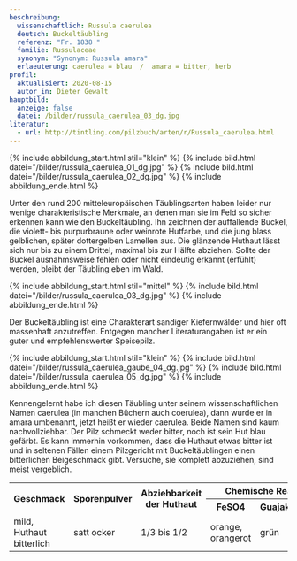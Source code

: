 ```yaml
---
beschreibung:
  wissenschaftlich: Russula caerulea
  deutsch: Buckeltäubling
  referenz: "Fr. 1838 "
  familie: Russulaceae
  synonym: "Synonym: Russula amara"
  erlaeuterung: caerulea = blau  /  amara = bitter, herb
profil:
  aktualisiert: 2020-08-15
  autor_in: Dieter Gewalt
hauptbild:
  anzeige: false
  datei: /bilder/russula_caerulea_03_dg.jpg
literatur:
  - url: http://tintling.com/pilzbuch/arten/r/Russula_caerulea.html
---
```

{% include abbildung_start.html stil="klein" %}
{% include bild.html datei="/bilder/russula_caerulea_01_dg.jpg" %}
{% include bild.html datei="/bilder/russula_caerulea_02_dg.jpg" %}
{% include abbildung_ende.html %}

Unter den rund 200 mitteleuropäischen Täublingsarten haben leider nur wenige charakteristische Merkmale, an denen man sie im Feld so sicher erkennen kann wie den Buckeltäubling. Ihn zeichnen der auffallende Buckel, die violett- bis purpurbraune oder weinrote Hutfarbe, und die jung blass gelblichen, später dottergelben Lamellen aus. Die glänzende Huthaut lässt sich nur bis zu einem Drittel, maximal bis zur Hälfte abziehen. Sollte der Buckel ausnahmsweise fehlen oder nicht eindeutig erkannt (erfühlt) werden, bleibt der Täubling eben im Wald.

{% include abbildung_start.html stil="mittel" %}
{% include bild.html datei="/bilder/russula_caerulea_03_dg.jpg" %}
{% include abbildung_ende.html %}

Der Buckeltäubling ist eine Charakterart sandiger Kiefernwälder und hier oft massenhaft anzutreffen. Entgegen mancher Literaturangaben ist er ein guter und empfehlenswerter Speisepilz.

{% include abbildung_start.html stil="klein" %}
{% include bild.html datei="/bilder/russula_caerulea_gaube_04_dg.jpg" %}
{% include bild.html datei="/bilder/russula_caerulea_05_dg.jpg" %}
{% include abbildung_ende.html %}

Kennengelernt habe ich diesen Täubling unter seinem wissenschaftlichen Namen caerulea (in manchen Büchern auch coerulea), dann wurde er in amara umbenannt, jetzt heißt er wieder caerulea. Beide Namen sind kaum nachvollziehbar. Der Pilz schmeckt weder bitter, noch ist sein Hut blau gefärbt. Es kann immerhin vorkommen, dass die Huthaut etwas bitter ist und in seltenen Fällen einem Pilzgericht mit Buckeltäublingen einen bitterlichen Beigeschmack gibt. Versuche, sie komplett abzuziehen, sind meist vergeblich.

<div class="table-responsive">
  <table class="table taeubling">
    <tr>
      <th rowspan="2">Geschmack</th>
      <th rowspan="2">Sporenpulver</th>
      <th rowspan="2">Abziehbarkeit der Huthaut</th>
      <th colspan="3" class="text-center">Chemische Reaktion</th>
    </tr>
    <tr>
      <th>FeSO4</th>
      <th>Guajak</th>
      <th>Phenol</th>
    </tr>
    <tr>
      <td>mild, Huthaut bitterlich</td>
      <td>satt ocker</td>
      <td>1/3 bis 1/2</td>
      <td>orange, orangerot</td>
      <td>grün</td>
      <td>rosa</td>    
    </tr>
  </table>
</div>